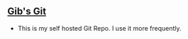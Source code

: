 ## [Gib's Git](https://git.gibbyb.com/gib)
- This is my self hosted Git Repo. I use it more frequently.

